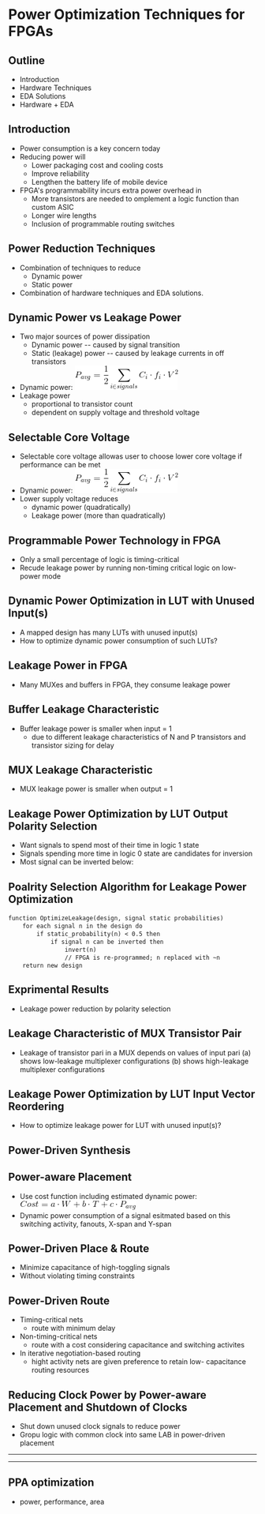 # Power Optimization Techniques for FPGAs

## Outline
* Introduction
* Hardware Techniques
* EDA Solutions
* Hardware + EDA

## Introduction
* Power consumption is a key concern today
* Reducing power will 
	* Lower packaging cost and cooling costs
	* Improve reliability
	* Lengthen the battery life of mobile device
* FPGA's programmability incurs extra power overhead in
	* More transistors are needed to omplement a logic
function than custom ASIC
	* Longer wire lengths
	* Inclusion of programmable routing switches

## Power Reduction Techniques
* Combination of techniques to reduce
	* Dynamic power
	* Static power
* Combination of hardware techniques and EDA
solutions.

## Dynamic Power vs Leakage Power
* Two major sources of power dissipation
	* Dynamic power -- caused by signal transition
	* Static (leakage) power -- caused by leakage currents
in off transistors
* Dynamic power: ![Alt Text](pg6.gif)
* Leakage power
	* proportional to transistor count
	* dependent on supply voltage and threshold voltage

## Selectable Core Voltage
* Selectable core voltage allowas user to choose
lower core voltage if performance can be met
* Dynamic power: ![Alt Text](pg6.gif)
* Lower supply voltage reduces
	* dynamic power (quadratically)
	* Leakage power (more than quadratically)

## Programmable Power Technology in FPGA
* Only a small percentage of logic is timing-critical
* Recude leakage power by running non-timing critical
logic on low-power mode

## Dynamic Power Optimization in LUT with Unused Input(s)
* A mapped design has many LUTs with unused input(s)
* How to optimize dynamic power consumption of such LUTs?

## Leakage Power in FPGA
* Many MUXes and buffers in FPGA, they
consume leakage power

## Buffer Leakage Characteristic
* Buffer leakage power is smaller when input = 1
	* due to different leakage characteristics of N and P
transistors and transistor sizing for delay

## MUX Leakage Characteristic
* MUX leakage power is smaller when output = 1

## Leakage Power Optimization by LUT Output Polarity Selection
* Want signals to spend most of their time in logic 1 state
* Signals spending more time in logic 0 state are
candidates for inversion
* Most signal can be inverted below:

## Poalrity Selection Algorithm for Leakage Power Optimization
```
function OptimizeLeakage(design, signal static probabilities)
	for each signal n in the design do
		if static_probability(n) < 0.5 then
			if signal n can be inverted then
				invert(n)
				// FPGA is re-programmed; n replaced with ~n
	return new design
```

## Exprimental Results
* Leakage power reduction by polarity selection

## Leakage Characteristic of MUX Transistor Pair
* Leakage of transistor pari in a MUX depends on
values of input pari
	(a) shows low-leakage multiplexer configurations
	(b) shows high-leakage multiplexer configurations

## Leakage Power Optimization by LUT Input Vector Reordering
* How to optimize leakage power for LUT with unused input(s)?

## Power-Driven Synthesis

## Power-aware Placement
* Use cost function including estimated dynamic power:
![Alt Text](pg22.gif)
* Dynamic power consumption of a signal esitmated
based on this switching activity, fanouts, X-span and Y-span

## Power-Driven Place & Route
* Minimize capacitance of high-toggling signals
* Without violating timing constraints

## Power-Driven Route
* Timing-critical nets
	* route with minimum delay
* Non-timing-critical nets
	* route with a cost considering capacitance and
switching activites
* In iterative negotiation-based routing
	* hight activity nets are given preference to retain low-
capacitance routing resources

## Reducing Clock Power by Power-aware Placement and Shutdown of Clocks
* Shut down unused clock signals to reduce power
* Gropu logic with common clock into same LAB
in power-driven placement
---
---

## PPA optimization
* power, performance, area
